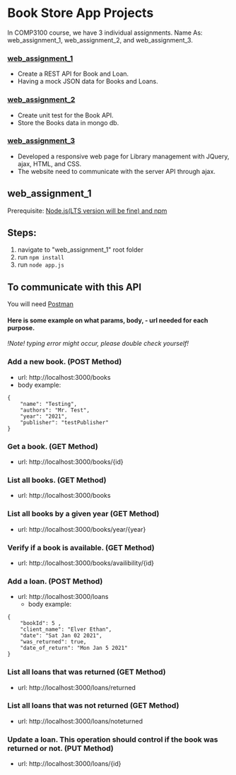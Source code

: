 
# Book Store App Projects 
In COMP3100 course, we have 3 individual assignments. 
Name As: web_assignment_1, web_assignment_2, and web_assignment_3.

### [web_assignment_1](https://github.com/yeeteing/web_assignment_1)
- Create a REST API for Book and Loan.
- Having a mock JSON data for Books and Loans.

### [web_assignment_2](https://github.com/yeeteing/web_assignment_2)
- Create unit test for the Book API.
- Store the Books data in mongo db.

### [web_assignment_3](https://github.com/yeeteing/web_assignment_3)
- Developed a responsive web page for Library management with JQuery, ajax, HTML, and CSS. 
- The website need to communicate with the server API through ajax.

## web_assignment_1 
Prerequisite: [Node.js(LTS version will be fine) and npm](https://docs.npmjs.com/downloading-and-installing-node-js-and-npm#using-a-node-version-manager-to-install-node-js-and-npm)

## Steps:
1. navigate to "web_assignment_1" root folder
2. run `npm install`
3. run `node app.js`

## To communicate with this API
You will need [Postman](https://www.postman.com/downloads/)

#### Here is some example on what params, body,     - url needed for each purpose. 
*!Note! typing error might occur, please double check yourself!*


### Add a new book. (POST Method)
- url: http://localhost:3000/books
- body example: 
```
{
    "name": "Testing",
    "authors": "Mr. Test",
    "year": "2021",
    "publisher": "testPublisher"
}
```

### Get a book. (GET Method)
 - url: http://localhost:3000/books/{id}

### List all books. (GET Method)
 - url: http://localhost:3000/books

### List all books by a given year (GET Method)
 - url: http://localhost:3000/books/year/{year}

### Verify if a book is available. (GET Method)
 - url: http://localhost:3000/books/availibility/{id}

### Add a loan. (POST Method)
 - url: http://localhost:3000/loans
    - body example:
```
{
    "bookId": 5 ,
    "client_name": "Elver Ethan",
    "date": "Sat Jan 02 2021",
    "was_returned": true,
    "date_of_return": "Mon Jan 5 2021"
}
```
### List all loans that was returned (GET Method)
 - url: http://localhost:3000/loans/returned

### List all loans that was not returned (GET Method)
 - url: http://localhost:3000/loans/noteturned

### Update a loan. This operation should control if the book was returned or not. (PUT Method)
- url: http://localhost:3000/loans/{id}